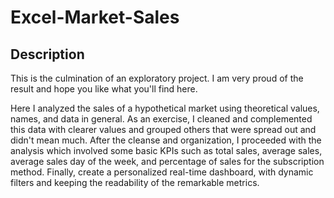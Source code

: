 # Excel-Market-Sales
## Description
This is the culmination of an exploratory project. I am very proud of the result and hope you like what you'll find here.

Here I analyzed the sales of a hypothetical market using theoretical values, names, and data in general. As an exercise, I cleaned and complemented this data with clearer values and grouped others that were spread out and didn't mean much.
After the cleanse and organization, I proceeded with the analysis which involved some basic KPIs such as total sales, average sales, average sales day of the week, and percentage of sales for the subscription method. 
Finally, create a personalized real-time dashboard, with dynamic filters and keeping the readability of the remarkable metrics.
